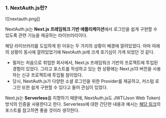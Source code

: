 ### 1. NextAuth.js란?

![[nextauth.png]]

NextAuth.js는 **Next.js 프레임워크 기반 애플리케이션**에서 로그인을 쉽게 구현할 수 있도록 관련 기능을 제공하는 라이브러리이다. 

해당 라이브러리를 도입하게 된 이유는 두 가지의 상황이 배경에 깔려있었다. 아마 아래의 상황이 동시에 깔려있었기에 NextAuth.js에 크게 호기심이 가게 되었던 것 같다. 
 - 필자는 처음으로 취업한 회사에서, Next.js 프레임워크 기반의 프로젝트에 투입된 경험이 있었다. 그리고 포스트를 작성하고 있는 현 상황에는 Next.js13 버전을 사용하는 신규 프로젝트에 투입될 참이었다. 
 - 당시, NextAuth.js가 다양한 소셜 로그인을 위한 Provider를 제공하고, 커스텀 로그인 또한 쉽게 구현할 수 있다고 들어 관심이 있었다. 

Next.js는 **Serverless**를 지향하기 때문에, NextAuth.js도 JWT(Json Web Token) 방식의 인증을 사용한다고 한다.  Serverless에 대한 간단한 내용과 예시는 [해당 링크](https://leehwarang.github.io/2022/09/30/serverless.html)의 포스트를 참고하면 좋을 것이라 생각한다.


 

